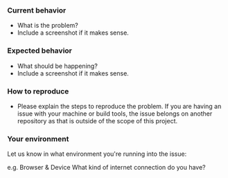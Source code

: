 ### Current behavior
- What is the problem?
- Include a screenshot if it makes sense.

### Expected behavior

- What should be happening?
- Include a screenshot if it makes sense.

### How to reproduce

- Please explain the steps to reproduce the problem. If you are having an issue with your machine or build tools, the issue belongs on another repository as that is outside of the scope of this project.

### Your environment

Let us know in what environment you're running into the issue:

e.g. Browser & Device
What kind of internet connection do you have?